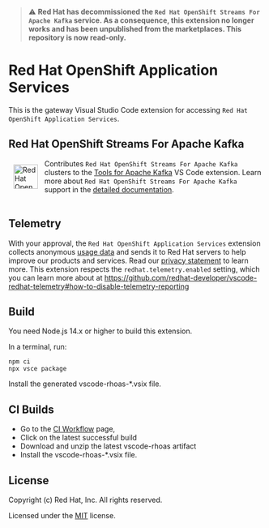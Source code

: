 > :warning: **Red Hat has decommissioned the `Red Hat OpenShift Streams For Apache Kafka` service. As a consequence, this extension no longer works and has been unpublished from the marketplaces. This repository is now read-only.**

# Red Hat OpenShift Application Services

This is the gateway Visual Studio Code extension for accessing `Red Hat OpenShift Application Services`.

## Red Hat OpenShift Streams For Apache Kafka
<img src="icons/icon128-rhosak.png" alt="Red Hat OpenShift Streams For Apache Kafka" width="48" align="left" style="padding:10px"/>Contributes `Red Hat OpenShift Streams For Apache Kafka` clusters to the [Tools for Apache Kafka](https://marketplace.visualstudio.com/items?itemName=jeppeandersen.vscode-kafka) VS Code extension.
Learn more about `Red Hat OpenShift Streams For Apache Kafka` support in the [detailed documentation](doc/kafkaSupport.md).
<br/><br/>

## Telemetry

With your approval, the `Red Hat OpenShift Application Services` extension collects anonymous [usage data](USAGE_DATA.md) and sends it to Red Hat servers to help improve our products and services.
Read our [privacy statement](https://developers.redhat.com/article/tool-data-collection) to learn more.
This extension respects the `redhat.telemetry.enabled` setting, which you can learn more about at https://github.com/redhat-developer/vscode-redhat-telemetry#how-to-disable-telemetry-reporting

## Build
You need Node.js 14.x or higher to build this extension.

In a terminal, run:
```
npm ci
npx vsce package
```

Install the generated vscode-rhoas-*.vsix file.

## CI Builds
- Go to the [CI Workflow](https://github.com/redhat-developer/vscode-rhoas/actions/workflows/CI.yml?query=branch%3Amain+is%3Asuccess++) page, 
- Click on the latest successful build
- Download and unzip the latest vscode-rhoas artifact
- Install the vscode-rhoas-*.vsix file.

## License
Copyright (c) Red Hat, Inc. All rights reserved.

Licensed under the [MIT](LICENSE.txt) license.
